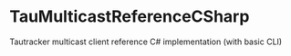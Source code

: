# TauMulticastReferenceCSharp
Tautracker multicast client reference C# implementation (with basic CLI)
